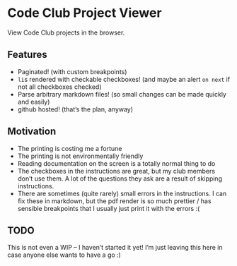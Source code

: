 Code Club Project Viewer
========================

View Code Club projects in the browser.

Features
--------

 * Paginated! (with custom breakpoints)
 * `li`s rendered with checkable checkboxes! (and maybe an alert `on next` if not all checkboxes checked)
 * Parse arbitrary markdown files! (so small changes can be made quickly and easily)
 * github hosted! (that’s the plan, anyway)

Motivation
----------

 * The printing is costing me a fortune
 * The printing is not environmentally friendly
 * Reading documentation on the screen is a totally normal thing to do
 * The checkboxes in the instructions are great, but my club members don’t use them. A lot of the questions they ask are a result of skipping instructions.
 * There are sometimes (quite rarely) small errors in the instructions. I can fix these in markdown, but the pdf render is so much prettier / has sensible breakpoints that I usually just print it with the errors :(

TODO
----

This is not even a WIP – I haven’t started it yet! I’m just leaving this here in case anyone else wants to have a go :)
